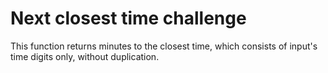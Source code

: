 # Next closest time challenge

This function returns minutes to the closest time, which consists of input's time digits only, without duplication.
